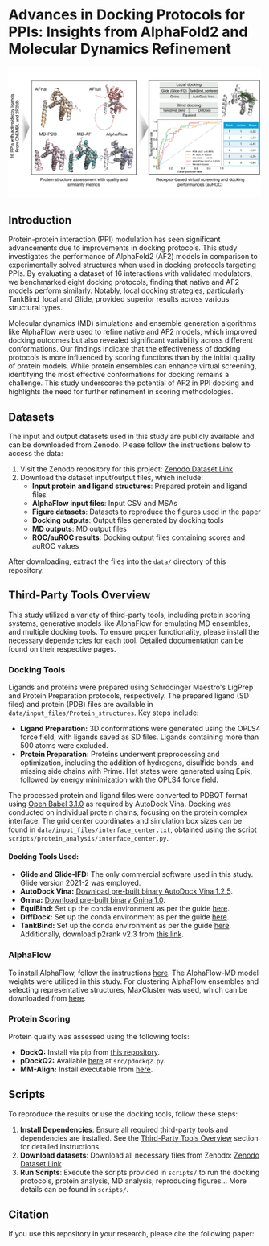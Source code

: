 # Advances in Docking Protocols for PPIs: Insights from AlphaFold2 and Molecular Dynamics Refinement

![Workflow diagram](overview.png)

## Introduction

Protein-protein interaction (PPI) modulation has seen significant advancements due to improvements in docking protocols. This study investigates the performance of AlphaFold2 (AF2) models in comparison to experimentally solved structures when used in docking protocols targeting PPIs. By evaluating a dataset of 16 interactions with validated modulators, we benchmarked eight docking protocols, finding that native and AF2 models perform similarly. Notably, local docking strategies, particularly TankBind_local and Glide, provided superior results across various structural types.

Molecular dynamics (MD) simulations and ensemble generation algorithms like AlphaFlow were used to refine native and AF2 models, which improved docking outcomes but also revealed significant variability across different conformations. Our findings indicate that the effectiveness of docking protocols is more influenced by scoring functions than by the initial quality of protein models. While protein ensembles can enhance virtual screening, identifying the most effective conformations for docking remains a challenge. This study underscores the potential of AF2 in PPI docking and highlights the need for further refinement in scoring methodologies.

## Datasets

The input and output datasets used in this study are publicly available and can be downloaded from Zenodo. Please follow the instructions below to access the data:

1. Visit the Zenodo repository for this project: [Zenodo Dataset Link](https://zenodo.org/records/13757872)
2. Download the dataset input/output files, which include:
   - **Input protein and ligand structures**: Prepared protein and ligand files
   - **AlphaFlow input files**: Input CSV and MSAs
   - **Figure datasets**: Datasets to reproduce the figures used in the paper
   - **Docking outputs**: Output files generated by docking tools
   - **MD outputs**: MD output files
   - **ROC/auROC results**: Docking output files containing scores and auROC values
   
After downloading, extract the files into the `data/` directory of this repository.


## Third-Party Tools Overview

This study utilized a variety of third-party tools, including protein scoring systems, generative models like AlphaFlow for emulating MD ensembles, and multiple docking tools. To ensure proper functionality, please install the necessary dependencies for each tool. Detailed documentation can be found on their respective pages.

### Docking Tools

Ligands and proteins were prepared using Schrödinger Maestro's LigPrep and Protein Preparation protocols, respectively. The prepared ligand (SD files) and protein (PDB) files are available in `data/input_files/Protein_structures`. Key steps include:

- **Ligand Preparation:** 3D conformations were generated using the OPLS4 force field, with ligands saved as SD files. Ligands containing more than 500 atoms were excluded.
- **Protein Preparation:** Proteins underwent preprocessing and optimization, including the addition of hydrogens, disulfide bonds, and missing side chains with Prime. Het states were generated using Epik, followed by energy minimization with the OPLS4 force field.

The processed protein and ligand files were converted to PDBQT format using [Open Babel 3.1.0](https://github.com/openbabel/openbabel/releases/tag/openbabel-3-1-0) as required by AutoDock Vina. Docking was conducted on individual protein chains, focusing on the protein complex interface. The grid center coordinates and simulation box sizes can be found in `data/input_files/interface_center.txt`, obtained using the script `scripts/protein_analysis/interface_center.py`.

#### Docking Tools Used:

- **Glide and Glide-IFD:** The only commercial software used in this study. Glide version 2021-2 was employed.
- **AutoDock Vina:** [Download pre-built binary AutoDock Vina 1.2.5](https://github.com/ccsb-scripps/AutoDock-Vina/releases/tag/v1.2.5).
- **Gnina:** [Download pre-built binary Gnina 1.0](https://github.com/gnina/gnina/releases/tag/v1.0).
- **EquiBind:** Set up the conda environment as per the guide [here](https://github.com/HannesStark/EquiBind).
- **DiffDock:** Set up the conda environment as per the guide [here](https://github.com/gcorso/DiffDock).
- **TankBind:** Set up the conda environment as per the guide [here](https://github.com/luwei0917/TankBind). Additionally, download p2rank v2.3 from [this link](https://github.com/rdk/p2rank/releases/download/2.3/p2rank_2.3.tar.gz).

### AlphaFlow

To install AlphaFlow, follow the instructions [here](https://github.com/bjing2016/alphaflow). The AlphaFlow-MD model weights were utilized in this study. For clustering AlphaFlow ensembles and selecting representative structures, MaxCluster was used, which can be downloaded from [here](http://www.sbg.bio.ic.ac.uk/~maxcluster/#Download).

### Protein Scoring

Protein quality was assessed using the following tools:

- **DockQ:** Install via pip from [this repository](https://github.com/bjornwallner/DockQ).
- **pDockQ2:** Available [here](https://gitlab.com/ElofssonLab/afm-benchmark) at `src/pdockq2.py`.
- **MM-Align:** Install executable from [here](https://zhanggroup.org/MM-align/). 

## Scripts

To reproduce the results or use the docking tools, follow these steps:

1. **Install Dependencies**: Ensure all required third-party tools and dependencies are installed. See the [Third-Party Tools Overview](#third-party-tools-overview) section for detailed instructions.
2. **Download datasets**: Download all necessary files from Zenodo: [Zenodo Dataset Link](https://zenodo.org/records/13757872) 
3. **Run Scripts**: Execute the scripts provided in `scripts/` to run the docking protocols, protein analysis, MD analysis, reproducing figures... More details can be found in `scripts/`.


## Citation

If you use this repository in your research, please cite the following paper:


